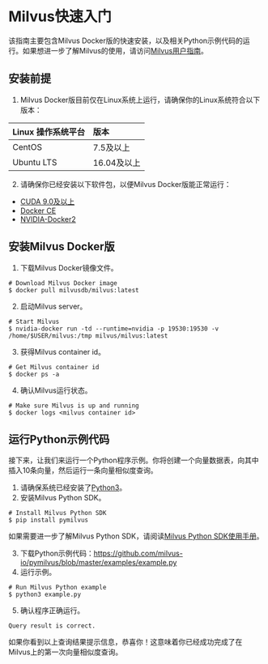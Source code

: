 

# Milvus快速入门

该指南主要包含Milvus Docker版的快速安装，以及相关Python示例代码的运行。如果想进一步了解Milvus的使用，请访问[Milvus用户指南](https://github.com/milvus-io/docs/blob/master/UserGuide.md)。

## 安装前提
1. Milvus Docker版目前仅在Linux系统上运行，请确保你的Linux系统符合以下版本：

| Linux 操作系统平台       | 版本        |
| :----------------------- | :---------- |
| CentOS                   | 7.5及以上   |
| Ubuntu LTS               | 16.04及以上 |

2. 请确保你已经安装以下软件包，以便Milvus Docker版能正常运行：

- [CUDA 9.0及以上](https://docs.nvidia.com/cuda/cuda-installation-guide-linux/index.html)
- [Docker CE](https://docs.docker.com/install/)
- [NVIDIA-Docker2](https://github.com/NVIDIA/nvidia-docker)


## 安装Milvus Docker版

1. 下载Milvus Docker镜像文件。

```shell
# Download Milvus Docker image
$ docker pull milvusdb/milvus:latest
```

2. 启动Milvus server。

```shell
# Start Milvus
$ nvidia-docker run -td --runtime=nvidia -p 19530:19530 -v /home/$USER/milvus:/tmp milvus/milvus:latest
```

3. 获得Milvus container id。

```shell
# Get Milvus container id
$ docker ps -a
```

4. 确认Milvus运行状态。

```shell
# Make sure Milvus is up and running
$ docker logs <milvus container id>
```

## 运行Python示例代码

接下来，让我们来运行一个Python程序示例。你将创建一个向量数据表，向其中插入10条向量，然后运行一条向量相似度查询。

1. 请确保系统已经安装了[Python3](https://www.python.org/downloads/)。
2. 安装Milvus Python SDK。

```shell
# Install Milvus Python SDK
$ pip install pymilvus
```

如果需要进一步了解Milvus Python SDK，请阅读[Milvus Python SDK使用手册](https://pypi.org/project/pymilvus)。

3. 下载Python示例代码：https://github.com/milvus-io/pymilvus/blob/master/examples/example.py
4. 运行示例。

```shell
# Run Milvus Python example
$ python3 example.py
```

5. 确认程序正确运行。

```shell
Query result is correct.
```
如果你看到以上查询结果提示信息，恭喜你！这意味着你已经成功完成了在Milvus上的第一次向量相似度查询。
## 
